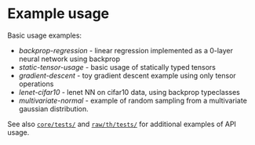 # Example usage

Basic usage examples:

- *backprop-regression* - linear regression implemented as a 0-layer neural network using backprop
- *static-tensor-usage* - basic usage of statically typed tensors
- *gradient-descent* - toy gradient descent example using only tensor operations
- *lenet-cifar10* - lenet NN on cifar10 data, using backprop typeclasses
- *multivariate-normal* - example of random sampling from a multivariate
  gaussian distribution.

See also [`core/tests/`](../core/tests/) and [`raw/th/tests/`](../raw/th/tests/) for
additional examples of API usage.
